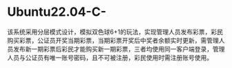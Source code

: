 # Ubuntu22.04-C-
该系统采用分层模式设计，模拟双色球6+1的玩法，实现管理人员发布彩票，彩民购买彩票，公证员开奖当期彩票，当期彩票开奖后中奖者余额实时更新，需管理人员发布新一期彩票后彩民才能购买新一期彩票，三者均使用同一客户端登录，管理人员与公证员有唯一账号密码，且不可被注册，彩民使用时需注册账号使用。
